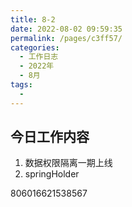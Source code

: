 ```yaml
---
title: 8-2
date: 2022-08-02 09:59:35
permalink: /pages/c3ff57/
categories:
  - 工作日志
  - 2022年
  - 8月
tags:
  - 
---
```


## 今日工作内容
1. 数据权限隔离一期上线
2. springHolder

806016621538567